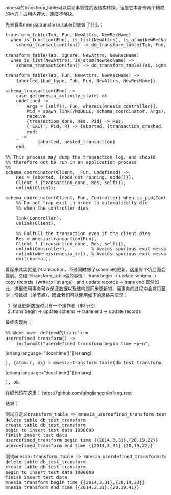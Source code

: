 <!--
author: qingliangcn
date: 2014-03-31
title: [erlang]自定义方式更新mnesia表结构与更新数据
tags: mnesia,transform_table,数据库升级
category: Erlang
status: publish
summary: mnesia的transform_table可以实现事务性的表结构转换，但是它本身有两个糟糕的地方：占用内存大、速度不够快。先来看看mnesia:transform_table到底做了什么：transform_table(Tab, Fun, NewAttrs, NewRecNam
-->

mnesia的transform_table可以实现事务性的表结构转换，但是它本身有两个糟糕的地方：占用内存大、速度不够快。

先来看看mnesia:transform_table到底做了什么：
<pre class="brush: erlang; gutter: true; first-line: 1">transform_table(Tab, Fun, NewAttrs, NewRecName)
  when is_function(Fun), is_list(NewAttrs), is_atom(NewRecName) -&gt;
    schema_transaction(fun() -&gt; do_transform_table(Tab, Fun, NewAttrs, NewRecName) end);

transform_table(Tab, ignore, NewAttrs, NewRecName)
  when is_list(NewAttrs), is_atom(NewRecName) -&gt;
    schema_transaction(fun() -&gt; do_transform_table(Tab, ignore, NewAttrs, NewRecName) end);

transform_table(Tab, Fun, NewAttrs, NewRecName) -&gt;
    {aborted,{bad_type, Tab, Fun, NewAttrs, NewRecName}}.

schema_transaction(Fun) -&gt;
    case get(mnesia_activity_state) of
	undefined -&gt;
	    Args = [self(), Fun, whereis(mnesia_controller)],
	    Pid = spawn_link(?MODULE, schema_coordinator, Args),
	    receive
		{transaction_done, Res, Pid} -&gt; Res;
		{'EXIT', Pid, R} -&gt; {aborted, {transaction_crashed, R}}
	    end;
	_ -&gt;
            {aborted, nested_transaction}
    end.

%% This process may dump the transaction log, and should
%% therefore not be run in an application process
%%
schema_coordinator(Client, _Fun, undefined) -&gt;
    Res = {aborted, {node_not_running, node()}},
    Client ! {transaction_done, Res, self()},
    unlink(Client);

schema_coordinator(Client, Fun, Controller) when is_pid(Controller) -&gt;
    %% Do not trap exit in order to automatically die
    %% when the controller dies

    link(Controller),
    unlink(Client),

    %% Fulfull the transaction even if the client dies
    Res = mnesia:transaction(Fun),
    Client ! {transaction_done, Res, self()},
    unlink(Controller),         % Avoids spurious exit message
    unlink(whereis(mnesia_tm)), % Avoids spurious exit message
    exit(normal).</pre>
看起来其实就是个transaction，不过同时做了schema的更新，这里有个坑后面会提到。总结下transform_table做的事情：
trans begin -&gt; update schema -&gt; copy records（write to list args） and update records -&gt; trans end
既然如此，这里使用事务可以保证数据以及结构是同步更新的，而事务的过程中会拷贝至少一份数据（单节点），因此我们可以使用如下的思路来实现：

1. 保证更新数据时只有一个操作者（串行化）
2. trans begin -&gt; update schema -&gt; trans end -&gt; update records

最终实现为：
<pre class="brush: erlang; gutter: true; first-line: 1">%% @doc user-defined的transform
userdefined_transform() -&gt;
    io:format("userdefined_transform begin time ~p~n",</pre>

[erlang language=":localtime()"][/erlang]

<pre class="brush: erlang; gutter: true; first-line: 1">), {atomic, ok} = mnesia:transform_table(db_test_transform, ignore, [k, v, v2]), [begin case mnesia:dirty_read(db_test_transform, K) of {test, K, V} -&gt; mnesia:dirty_write(db_test_transform, {test, K, V, 0}); _ -&gt; ok end end || K &lt;- mnesia:dirty_all_keys(db_test_transform)], io:format("userdefined_transform end time ~p~n",</pre>

[erlang language=":localtime()"][/erlang]

<pre class="brush: erlang; gutter: true; first-line: 1">), ok.</pre>
详细代码在这里： https://github.com/qingliangcn/erlang_test

结果：
<pre class="brush: shell; gutter: true; first-line: 1">测试自定义transform_table =&gt; mnesia_userdefined_transform:test_userdefined_transform/0
delete table db_test_transform
create table db_test_transform
begin to insert test data 1000000
finish insert test data
userdefined_transform begin time {{2014,3,31},{20,19,22}}
userdefined_transform end time {{2014,3,31},{20,19,22}}

测试mnesia:transform_table =&gt; mnesia_userdefined_transform:test_mnesia_transform/0
delete table db_test_transform
create table db_test_transform
begin to insert test data 1000000
finish insert test data
mnesia_transform begin time {{2014,3,31},{20,19,33}}
mnesia_transform end time {{2014,3,31},{20,19,41}}
</pre>